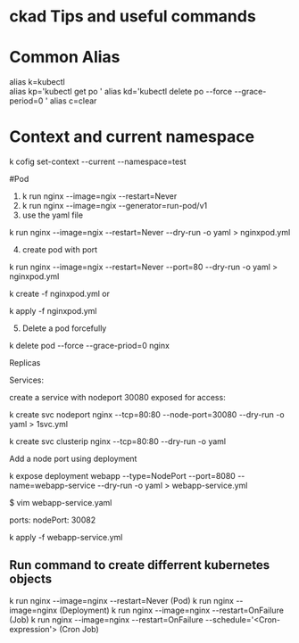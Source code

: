 # ckad Tips and useful commands

# Common Alias

alias k=kubectl </br>
alias kp='kubectl get po '
alias kd='kubectl delete po --force --grace-period=0 '
alias c=clear

# Context and current namespace

k cofig set-context --current --namespace=test


#Pod

1. k run nginx --image=ngix --restart=Never 
2. k run nginx --image=ngix --generator=run-pod/v1
3. use the yaml file

k run nginx --image=ngix --restart=Never --dry-run -o yaml > nginxpod.yml

4. create pod with port

k run nginx --image=ngix --restart=Never --port=80 --dry-run -o yaml > nginxpod.yml

k create -f nginxpod.yml
or

k apply -f nginxpod.yml

5. Delete a pod forcefully

k delete pod --force --grace-priod=0 nginx


Replicas


Services:

create a service with nodeport 30080 exposed for access:

k create svc nodeport nginx --tcp=80:80 --node-port=30080 --dry-run -o yaml > 1svc.yml


k create svc clusterip nginx --tcp=80:80 --dry-run -o yaml


Add a node port using deployment

k expose deployment webapp --type=NodePort --port=8080 --name=webapp-service --dry-run -o yaml > webapp-service.yml

$ vim webapp-service.yaml

ports:
  nodePort: 30082

k apply -f webapp-service.yml


## Run command to create differrent kubernetes objects

k run nginx --image=nginx --restart=Never (Pod)
k run nginx --image=nginx (Deployment)
k run nginx --image=nginx --restart=OnFailure (Job)
k run nginx --image=nginx --restart=OnFailure --schedule='<Cron-expression'> (Cron Job)





